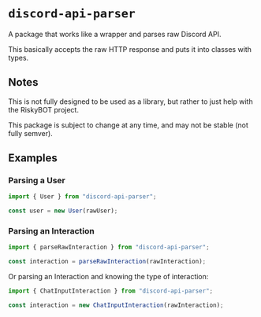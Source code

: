 # `discord-api-parser`

A package that works like a wrapper and parses raw Discord API.

This basically accepts the raw HTTP response and puts it into classes with types.

## Notes

This is not fully designed to be used as a library, but rather to just help with the RiskyBOT project.

This package is subject to change at any time, and may not be stable (not fully semver).

## Examples

### Parsing a User

```js
import { User } from "discord-api-parser";

const user = new User(rawUser);
```

### Parsing an Interaction

```js
import { parseRawInteraction } from "discord-api-parser";

const interaction = parseRawInteraction(rawInteraction);
```

Or parsing an Interaction and knowing the type of interaction:

```js
import { ChatInputInteraction } from "discord-api-parser";

const interaction = new ChatInputInteraction(rawInteraction);
```
